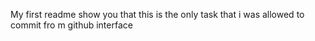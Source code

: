 My first readme
show you that this is the only task that i was allowed to commit fro m github interface
